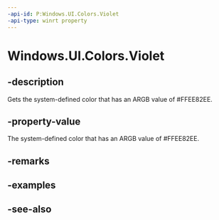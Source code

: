 ```yaml
---
-api-id: P:Windows.UI.Colors.Violet
-api-type: winrt property
---
```


<!-- Property syntax
public Windows.UI.Color Violet { get; }
-->

# Windows.UI.Colors.Violet

## -description

Gets the system-defined color that has an ARGB value of #FFEE82EE.



## -property-value

The system-defined color that has an ARGB value of #FFEE82EE.

## -remarks

## -examples

## -see-also
